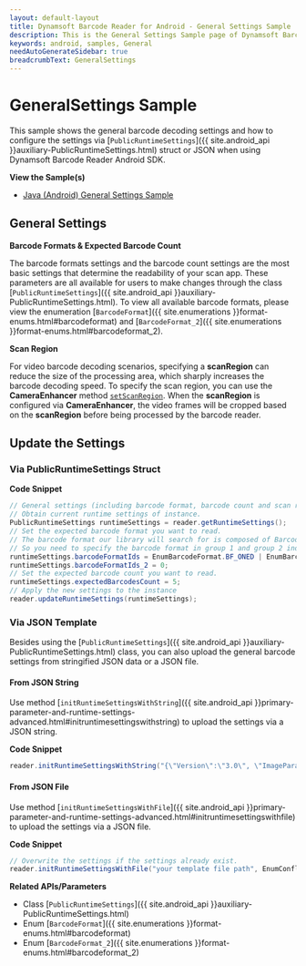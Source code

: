 ```yaml
---
layout: default-layout
title: Dynamsoft Barcode Reader for Android - General Settings Sample
description: This is the General Settings Sample page of Dynamsoft Barcode Reader for Android SDK.
keywords: android, samples, General
needAutoGenerateSidebar: true
breadcrumbText: GeneralSettings
---
```


# GeneralSettings Sample

This sample shows the general barcode decoding settings and how to configure the settings via [`PublicRuntimeSettings`]({{ site.android_api }}auxiliary-PublicRuntimeSettings.html) struct or JSON when using Dynamsoft Barcode Reader Android SDK.

**View the Sample(s)**

- <a href="https://github.com/Dynamsoft/barcode-reader-mobile-samples/tree/main/android/GeneralSettings/" target="_blank">Java (Android) General Settings Sample</a>

## General Settings

**Barcode Formats & Expected Barcode Count**

The barcode formats settings and the barcode count settings are the most basic settings that determine the readability of your scan app. These parameters are all available for users to make changes through the class [`PublicRuntimeSettings`]({{ site.android_api }}auxiliary-PublicRuntimeSettings.html). To view all available barcode formats, please view the enumeration [`BarcodeFormat`]({{ site.enumerations }}format-enums.html#barcodeformat) and [`BarcodeFormat_2`]({{ site.enumerations }}format-enums.html#barcodeformat_2).

**Scan Region**

For video barcode decoding scenarios, specifying a **scanRegion** can reduce the size of the processing area, which sharply increases the barcode decoding speed. To specify the scan region, you can use the **CameraEnhancer** method <a href="https://www.dynamsoft.com/camera-enhancer/docs/programming/android/primary-api/camera-enhancer.html?ver=latest#setscanregion" target="_blank">`setScanRegion`</a>. When the **scanRegion** is configured via **CameraEnhancer**, the video frames will be cropped based on the **scanRegion** before being processed by the barcode reader.

## Update the Settings

### Via PublicRuntimeSettings Struct

**Code Snippet**

```java
// General settings (including barcode format, barcode count and scan region) for the instance.
// Obtain current runtime settings of instance.
PublicRuntimeSettings runtimeSettings = reader.getRuntimeSettings();
// Set the expected barcode format you want to read.
// The barcode format our library will search for is composed of BarcodeFormat group 1 and BarcodeFormat group 2.
// So you need to specify the barcode format in group 1 and group 2 individually.
runtimeSettings.barcodeFormatIds = EnumBarcodeFormat.BF_ONED | EnumBarcodeFormat.BF_PDF417 | EnumBarcodeFormat.BF_QR_CODE | EnumBarcodeFormat.BF_DATAMATRIX |EnumBarcodeFormat.BF_AZTEC;
runtimeSettings.barcodeFormatIds_2 = 0;
// Set the expected barcode count you want to read.
runtimeSettings.expectedBarcodesCount = 5;
// Apply the new settings to the instance
reader.updateRuntimeSettings(runtimeSettings);
```

### Via JSON Template

Besides using the [`PublicRuntimeSettings`]({{ site.android_api }}auxiliary-PublicRuntimeSettings.html) class, you can also upload the general barcode settings from stringified JSON data or a JSON file.

#### From JSON String

Use method [`initRuntimeSettingsWithString`]({{ site.android_api }}primary-parameter-and-runtime-settings-advanced.html#initruntimesettingswithstring) to upload the settings via a JSON string.

**Code Snippet**

```java
reader.initRuntimeSettingsWithString("{\"Version\":\"3.0\", \"ImageParameter\":{\"Name\":\"IP1\", \"BarcodeFormatIds\":[\"BF_QR_CODE\"], \"ExpectedBarcodesCount\":10}}", EnumConflictMode.CM_OVERWRITE);
```

#### From JSON File

Use method [`initRuntimeSettingsWithFile`]({{ site.android_api }}primary-parameter-and-runtime-settings-advanced.html#initruntimesettingswithfile) to upload the settings via a JSON file.

**Code Snippet**

```java
// Overwrite the settings if the settings already exist.
reader.initRuntimeSettingsWithFile("your template file path", EnumConflictMode.CM_OVERWRITE);
```

**Related APIs/Parameters**

- Class [`PublicRuntimeSettings`]({{ site.android_api }}auxiliary-PublicRuntimeSettings.html)
- Enum [`BarcodeFormat`]({{ site.enumerations }}format-enums.html#barcodeformat)
- Enum [`BarcodeFormat_2`]({{ site.enumerations }}format-enums.html#barcodeformat_2)
